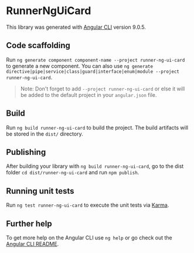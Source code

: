 # RunnerNgUiCard

This library was generated with [Angular CLI](https://github.com/angular/angular-cli) version 9.0.5.

## Code scaffolding

Run `ng generate component component-name --project runner-ng-ui-card` to generate a new component. You can also use `ng generate directive|pipe|service|class|guard|interface|enum|module --project runner-ng-ui-card`.
> Note: Don't forget to add `--project runner-ng-ui-card` or else it will be added to the default project in your `angular.json` file. 

## Build

Run `ng build runner-ng-ui-card` to build the project. The build artifacts will be stored in the `dist/` directory.

## Publishing

After building your library with `ng build runner-ng-ui-card`, go to the dist folder `cd dist/runner-ng-ui-card` and run `npm publish`.

## Running unit tests

Run `ng test runner-ng-ui-card` to execute the unit tests via [Karma](https://karma-runner.github.io).

## Further help

To get more help on the Angular CLI use `ng help` or go check out the [Angular CLI README](https://github.com/angular/angular-cli/blob/master/README.md).
